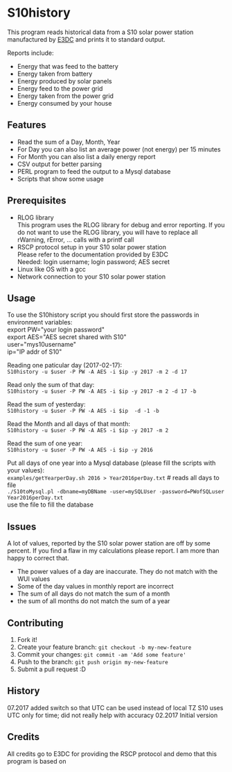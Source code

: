 # S10history

This program reads historical data from a S10 solar power station 
manufactured by [E3DC](http://www.e3dc.com) and prints it
to standard output.

Reports include:
* Energy that was feed to the battery
* Energy taken from battery
* Energy produced by solar panels
* Energy feed to the power grid
* Energy taken from the power grid
* Energy consumed by your house

## Features
* Read the sum of a Day, Month, Year
* For Day you can also list an average power (not energy) per 15 minutes
* For Month you can also list a daily energy report
* CSV output for better parsing
* PERL program to feed the output to a Mysql database
* Scripts that show some usage

## Prerequisites
* RLOG library<br>
This program uses the RLOG library for debug and error reporting.
If you do not want to use the RLOG library, you will have to replace
all rWarning, rError, ... calls with a printf call
* RSCP protocol setup in your S10 solar power station<br>
Please refer to the documentation provided by E3DC<br>
Needed: login username; login password; AES secret
* Linux like OS with a gcc
* Network connection to your S10 solar power station

## Usage
To use the S10history script you should first store the passwords
in environment variables:<br>
export PW="your login password"<br>
export AES="AES secret shared with S10"<br>
user="mys10username"<br>
ip="IP addr of S10"<br>

Reading one paticular day (2017-02-17):<br>
`S10history -u $user -P PW -A AES -i $ip -y 2017 -m 2 -d 17`

Read only the sum of that day:<br>
`S10history -u $user -P PW -A AES -i $ip -y 2017 -m 2 -d 17 -b`

Read the sum of yesterday:<br>
`S10history -u $user -P PW -A AES -i $ip  -d -1 -b`

Read the Month and all days of that month:<br>
`S10history -u $user -P PW -A AES -i $ip -y 2017 -m 2`

Read the sum of one year:<br>
`S10history -u $user -P PW -A AES -i $ip -y 2016`

Put all days of one year into a Mysql database (please fill the scripts with your values):<br>
`examples/getYearperDay.sh 2016 > Year2016perDay.txt` # reads all days to file<br>
`./S10toMysql.pl -dbname=myDBName -user=mySQLUser -password=PWofSQLuser Year2016perDay.txt`<br>
use the file to fill the database

## Issues
A lot of values, reported by the S10 solar power station are off by some percent.
If you find a flaw in my calculations please report. I am more than happy to correct that.
* The power values of a day are inaccurate. They do not match with the WUI values
* Some of the day values in monthly report are incorrect
* The sum of all days do not match the sum of a month
* the sum of all months do not match the sum of a year 

## Contributing

1. Fork it!
2. Create your feature branch: `git checkout -b my-new-feature`
3. Commit your changes: `git commit -am 'Add some feature'`
4. Push to the branch: `git push origin my-new-feature`
5. Submit a pull request :D

## History

07.2017 added switch so that UTC can be used instead of local TZ
	S10 uses UTC only for time; did not really help with accuracy
02.2017 Initial version

## Credits

All credits go to E3DC for providing the RSCP protocol and demo that this program is based on

